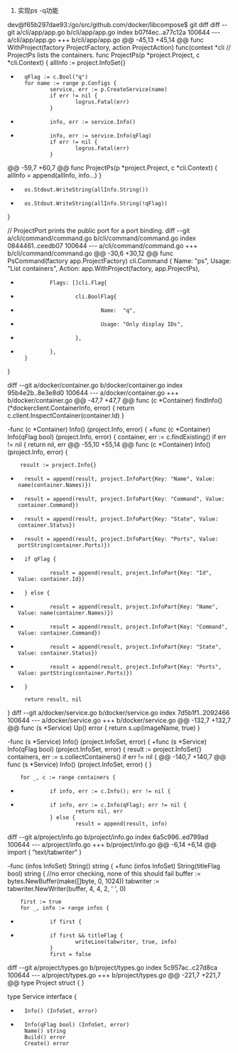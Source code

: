 1. 实现ps -q功能

dev@f65b297dae93:/go/src/github.com/docker/libcompose$ git diff
diff --git a/cli/app/app.go b/cli/app/app.go
index b07f4ec..a77c12a 100644
--- a/cli/app/app.go
+++ b/cli/app/app.go
@@ -45,13 +45,14 @@ func WithProject(factory ProjectFactory, action ProjectAction) func(context *cli
 // ProjectPs lists the containers.
 func ProjectPs(p *project.Project, c *cli.Context) {
        allInfo := project.InfoSet{}
+       qFlag := c.Bool("q")
        for name := range p.Configs {
                service, err := p.CreateService(name)
                if err != nil {
                        logrus.Fatal(err)
                }

-               info, err := service.Info()
+               info, err := service.Info(qFlag)
                if err != nil {
                        logrus.Fatal(err)
                }
@@ -59,7 +60,7 @@ func ProjectPs(p *project.Project, c *cli.Context) {
                allInfo = append(allInfo, info...)
        }

-       os.Stdout.WriteString(allInfo.String())
+       os.Stdout.WriteString(allInfo.String(!qFlag))
 }

 // ProjectPort prints the public port for a port binding.
diff --git a/cli/command/command.go b/cli/command/command.go
index 0844461..ceedb07 100644
--- a/cli/command/command.go
+++ b/cli/command/command.go
@@ -30,6 +30,12 @@ func PsCommand(factory app.ProjectFactory) cli.Command {
                Name:   "ps",
                Usage:  "List containers",
                Action: app.WithProject(factory, app.ProjectPs),
+               Flags: []cli.Flag{
+                       cli.BoolFlag{
+                               Name:  "q",
+                               Usage: "Only display IDs",
+                       },
+               },
        }
 }

diff --git a/docker/container.go b/docker/container.go
index 95b4e2b..8e3e8d0 100644
--- a/docker/container.go
+++ b/docker/container.go
@@ -47,7 +47,7 @@ func (c *Container) findInfo() (*dockerclient.ContainerInfo, error) {
        return c.client.InspectContainer(container.Id)
 }

-func (c *Container) Info() (project.Info, error) {
+func (c *Container) Info(qFlag bool) (project.Info, error) {
        container, err := c.findExisting()
        if err != nil {
                return nil, err
@@ -55,10 +55,14 @@ func (c *Container) Info() (project.Info, error) {

        result := project.Info{}

-       result = append(result, project.InfoPart{Key: "Name", Value: name(container.Names)})
-       result = append(result, project.InfoPart{Key: "Command", Value: container.Command})
-       result = append(result, project.InfoPart{Key: "State", Value: container.Status})
-       result = append(result, project.InfoPart{Key: "Ports", Value: portString(container.Ports)})
+       if qFlag {
+               result = append(result, project.InfoPart{Key: "Id", Value: container.Id})
+       } else {
+               result = append(result, project.InfoPart{Key: "Name", Value: name(container.Names)})
+               result = append(result, project.InfoPart{Key: "Command", Value: container.Command})
+               result = append(result, project.InfoPart{Key: "State", Value: container.Status})
+               result = append(result, project.InfoPart{Key: "Ports", Value: portString(container.Ports)})
+       }

        return result, nil
 }
diff --git a/docker/service.go b/docker/service.go
index 7d5b1f1..2092466 100644
--- a/docker/service.go
+++ b/docker/service.go
@@ -132,7 +132,7 @@ func (s *Service) Up() error {
        return s.up(imageName, true)
 }

-func (s *Service) Info() (project.InfoSet, error) {
+func (s *Service) Info(qFlag bool) (project.InfoSet, error) {
        result := project.InfoSet{}
        containers, err := s.collectContainers()
        if err != nil {
@@ -140,7 +140,7 @@ func (s *Service) Info() (project.InfoSet, error) {
        }

        for _, c := range containers {
-               if info, err := c.Info(); err != nil {
+               if info, err := c.Info(qFlag); err != nil {
                        return nil, err
                } else {
                        result = append(result, info)
diff --git a/project/info.go b/project/info.go
index 6a5c996..ed799ad 100644
--- a/project/info.go
+++ b/project/info.go
@@ -6,14 +6,14 @@ import (
        "text/tabwriter"
 )

-func (infos InfoSet) String() string {
+func (infos InfoSet) String(titleFlag bool) string {
        //no error checking, none of this should fail
        buffer := bytes.NewBuffer(make([]byte, 0, 1024))
        tabwriter := tabwriter.NewWriter(buffer, 4, 4, 2, ' ', 0)

        first := true
        for _, info := range infos {
-               if first {
+               if first && titleFlag {
                        writeLine(tabwriter, true, info)
                }
                first = false
diff --git a/project/types.go b/project/types.go
index 5c957ac..c27d8ca 100644
--- a/project/types.go
+++ b/project/types.go
@@ -221,7 +221,7 @@ type Project struct {
 }

 type Service interface {
-       Info() (InfoSet, error)
+       Info(qFlag bool) (InfoSet, error)
        Name() string
        Build() error
        Create() error
